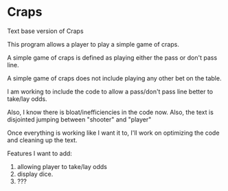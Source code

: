 # Craps
Text base version of Craps

This program allows a player to play a simple game of craps.

A simple game of craps is defined as playing either the pass or don't pass line.

A simple game of craps does not include playing any other bet on the table.

I am working to include the code to allow a pass/don't pass line better to take/lay odds.

Also, I know there is bloat/inefficiencies in the code now. Also, the text is disjointed jumping between "shooter" and "player" 

Once everything is working like I want it to, I'll work on optimizing the code and cleaning up the text.

Features I want to add:
  1. allowing player to take/lay odds
  2. display dice.
  3. ???
